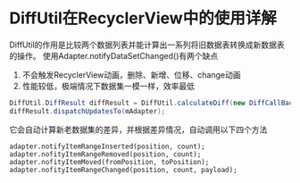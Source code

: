 # DiffUtil在RecyclerView中的使用详解
DiffUtil的作用是比较两个数据列表并能计算出一系列将旧数据表转换成新数据表的操作。
使用Adapter.notifyDataSetChanged()有两个缺点
1. 不会触发RecyclerView动画，删除、新增、位移、change动画
2. 性能较低，极端情况下数据集一模一样，效率最低

```java
DiffUtil.DiffResult diffResult = DiffUtil.calculateDiff(new DiffCallBack(mDatas, newDatas), true);
diffResult.dispatchUpdatesTo(mAdapter);
```

它会自动计算新老数据集的差异，并根据差异情况，自动调用以下四个方法
```
adapter.notifyItemRangeInserted(position, count);
adapter.nofityItemRangeRemoved(position, count);
adapter.nofityItemMoved(fromPosition, toPosition);
adapter.nofityItemRangeChanged(position, count, payload);
```